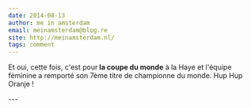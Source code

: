 ```yaml
---
date: 2014-08-13
author: me in amsterdam
email: meinamsterdam@blog.re
site: http://meinamsterdam.nl/
tags: comment
---
```


<p>Et oui, cette fois, c'est pour<strong> la coupe du monde</strong> à la Haye et l'équipe féminine a remporté son 7ème titre de championne du monde. Hup Hup Oranje !</p>
---